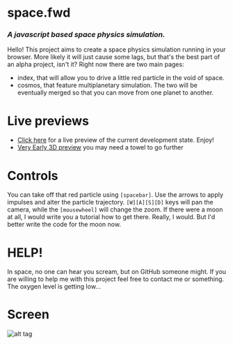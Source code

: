 # space.fwd
### *A javascript based space physics simulation.*

Hello! This project aims to create a space physics simulation running in your browser.
More likely it will just cause some lags, but that's the best part of an alpha project, isn't it?
Right now there are two main pages:
* index, that will allow you to drive a little red particle in the void of space.
* cosmos, that feature multiplanetary simulation. The two will be eventually merged so that you can move from one planet to another.

# Live previews

* [Click here](http://htmlpreview.github.io/?https://github.com/SirPryderi/space.fwd/blob/master/index.html) for a live preview of the current development state. Enjoy!
* [Very Early 3D preview](http://goo.gl/O3JNNF) you may need a towel to go further

# Controls
You can take off that red particle using ```[spacebar]```. Use the arrows to apply impulses and alter the particle trajectory.
```[W][A][S][D]``` keys will pan the camera, while the ```[mousewheel]``` will change the zoom.
If there were a moon at all, I would write you a tutorial how to get there. Really, I would. But I'd better write the code for the moon now.

# HELP!
In space, no one can hear you scream, but on GitHub someone might. If you are willing to help me with this project feel free to contact me or something. The oxygen level is getting low...

# Screen

![alt tag](https://raw.githubusercontent.com/SirPryderi/space.fwd/master/imgs/screen/screen.png)

